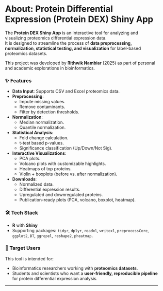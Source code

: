 # About: Protein Differential Expression (Protein DEX) Shiny App

The **Protein DEX Shiny App** is an interactive tool for analyzing and visualizing proteomics differential expression data.  
It is designed to streamline the process of **data preprocessing, normalization, statistical testing, and visualization** for label-based proteomics datasets.

This project was developed by **Rithwik Nambiar** (2025) as part of personal and academic explorations in bioinformatics.

### ✨ Features
- **Data Input**: Supports CSV and Excel proteomics data.  
- **Preprocessing**:  
  - Impute missing values.  
  - Remove contaminants.  
  - Filter by detection thresholds.  
- **Normalization**:  
  - Median normalization.  
  - Quantile normalization.  
- **Statistical Analysis**:  
  - Fold change calculation.  
  - t-test based p-values.  
  - Significance classification (Up/Down/Not Sig).  
- **Interactive Visualizations**:  
  - PCA plots.  
  - Volcano plots with customizable highlights.  
  - Heatmaps of top proteins.  
  - Violin + boxplots (before vs. after normalization).  
- **Downloads**:  
  - Normalized data.  
  - Differential expression results.  
  - Upregulated and downregulated proteins.  
  - Publication-ready plots (PCA, volcano, boxplot, heatmap).

### 🛠️ Tech Stack
- **R** with **Shiny**  
- Supporting packages: `tidyr`, `dplyr`, `readxl`, `writexl`, `preprocessCore`, `ggplot2`, `DT`, `ggrepel`, `reshape2`, `pheatmap`.

### 🎯 Target Users
This tool is intended for:
- Bioinformatics researchers working with **proteomics datasets**.  
- Students and scientists who want a **user-friendly, reproducible pipeline** for protein differential expression analysis.  

---
